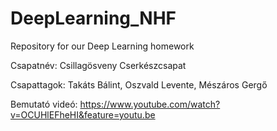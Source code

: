 # DeepLearning_NHF
Repository for our Deep Learning homework

Csapatnév: Csillagösveny Cserkészcsapat

Csapattagok: Takáts Bálint, Oszvald Levente, Mészáros Gergő

Bemutató videó: https://www.youtube.com/watch?v=OCUHlEFheHI&feature=youtu.be
